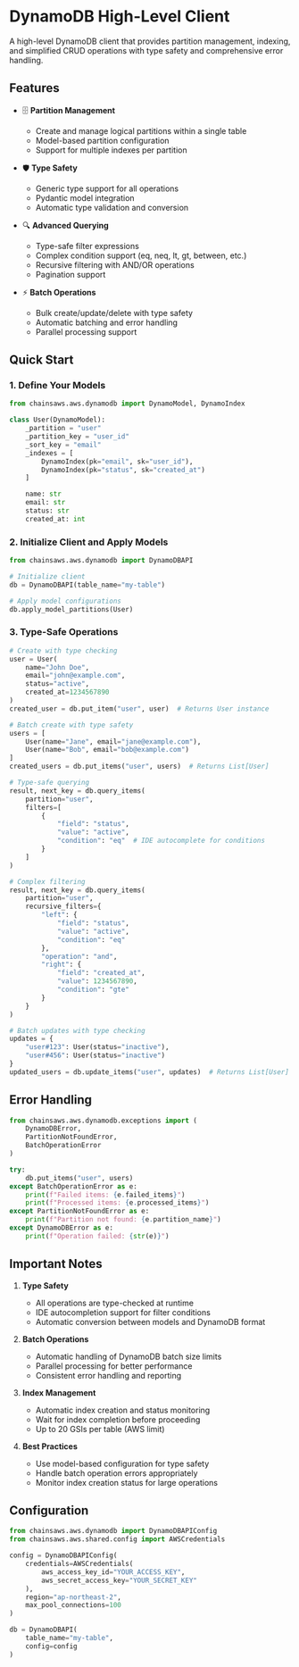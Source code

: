 # DynamoDB High-Level Client

A high-level DynamoDB client that provides partition management, indexing, and simplified CRUD operations with type safety and comprehensive error handling.

## Features

- 🗄️ **Partition Management**

  - Create and manage logical partitions within a single table
  - Model-based partition configuration
  - Support for multiple indexes per partition

- 🛡️ **Type Safety**

  - Generic type support for all operations
  - Pydantic model integration
  - Automatic type validation and conversion

- 🔍 **Advanced Querying**

  - Type-safe filter expressions
  - Complex condition support (eq, neq, lt, gt, between, etc.)
  - Recursive filtering with AND/OR operations
  - Pagination support

- ⚡ **Batch Operations**
  - Bulk create/update/delete with type safety
  - Automatic batching and error handling
  - Parallel processing support

## Quick Start

### 1. Define Your Models

```python
from chainsaws.aws.dynamodb import DynamoModel, DynamoIndex

class User(DynamoModel):
    _partition = "user"
    _partition_key = "user_id"
    _sort_key = "email"
    _indexes = [
        DynamoIndex(pk="email", sk="user_id"),
        DynamoIndex(pk="status", sk="created_at")
    ]

    name: str
    email: str
    status: str
    created_at: int
```

### 2. Initialize Client and Apply Models

```python
from chainsaws.aws.dynamodb import DynamoDBAPI

# Initialize client
db = DynamoDBAPI(table_name="my-table")

# Apply model configurations
db.apply_model_partitions(User)
```

### 3. Type-Safe Operations

```python
# Create with type checking
user = User(
    name="John Doe",
    email="john@example.com",
    status="active",
    created_at=1234567890
)
created_user = db.put_item("user", user)  # Returns User instance

# Batch create with type safety
users = [
    User(name="Jane", email="jane@example.com"),
    User(name="Bob", email="bob@example.com")
]
created_users = db.put_items("user", users)  # Returns List[User]

# Type-safe querying
result, next_key = db.query_items(
    partition="user",
    filters=[
        {
            "field": "status",
            "value": "active",
            "condition": "eq"  # IDE autocomplete for conditions
        }
    ]
)

# Complex filtering
result, next_key = db.query_items(
    partition="user",
    recursive_filters={
        "left": {
            "field": "status",
            "value": "active",
            "condition": "eq"
        },
        "operation": "and",
        "right": {
            "field": "created_at",
            "value": 1234567890,
            "condition": "gte"
        }
    }
)

# Batch updates with type checking
updates = {
    "user#123": User(status="inactive"),
    "user#456": User(status="inactive")
}
updated_users = db.update_items("user", updates)  # Returns List[User]
```

## Error Handling

```python
from chainsaws.aws.dynamodb.exceptions import (
    DynamoDBError,
    PartitionNotFoundError,
    BatchOperationError
)

try:
    db.put_items("user", users)
except BatchOperationError as e:
    print(f"Failed items: {e.failed_items}")
    print(f"Processed items: {e.processed_items}")
except PartitionNotFoundError as e:
    print(f"Partition not found: {e.partition_name}")
except DynamoDBError as e:
    print(f"Operation failed: {str(e)}")
```

## Important Notes

1. **Type Safety**

   - All operations are type-checked at runtime
   - IDE autocompletion support for filter conditions
   - Automatic conversion between models and DynamoDB format

2. **Batch Operations**

   - Automatic handling of DynamoDB batch size limits
   - Parallel processing for better performance
   - Consistent error handling and reporting

3. **Index Management**

   - Automatic index creation and status monitoring
   - Wait for index completion before proceeding
   - Up to 20 GSIs per table (AWS limit)

4. **Best Practices**
   - Use model-based configuration for type safety
   - Handle batch operation errors appropriately
   - Monitor index creation status for large operations

## Configuration

```python
from chainsaws.aws.dynamodb import DynamoDBAPIConfig
from chainsaws.aws.shared.config import AWSCredentials

config = DynamoDBAPIConfig(
    credentials=AWSCredentials(
        aws_access_key_id="YOUR_ACCESS_KEY",
        aws_secret_access_key="YOUR_SECRET_KEY"
    ),
    region="ap-northeast-2",
    max_pool_connections=100
)

db = DynamoDBAPI(
    table_name="my-table",
    config=config
)
```
